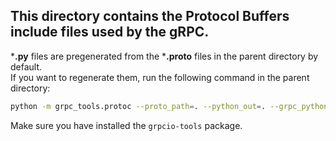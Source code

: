 ## This directory contains the Protocol Buffers include files used by the gRPC.
***.py** files are pregenerated from the ***.proto** files in the parent directory by default.  
If you want to regenerate them, run the following command in the parent directory:
```bash
python -m grpc_tools.protoc --proto_path=. --python_out=. --grpc_python_out=. *.proto
```
Make sure you have installed the `grpcio-tools` package.